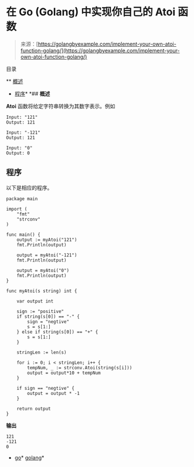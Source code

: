 <!--yml

类别：未分类

日期：2024-10-13 06:42:17

-->

# 在 Go (Golang) 中实现你自己的 Atoi 函数

> 来源：[https://golangbyexample.com/implement-your-own-atoi-function-golang/](https://golangbyexample.com/implement-your-own-atoi-function-golang/)

目录

**   [概述](#Overview "Overview")

+   [程序](#Program "Program")*  *## **概述**

**Atoi** 函数将给定字符串转换为其数字表示。例如

```
Input: "121"
Output: 121

Input: "-121"
Output: 121

Input: "0"
Output: 0
```

## **程序**

以下是相应的程序。

```
package main

import (
	"fmt"
	"strconv"
)

func main() {
	output := myAtoi("121")
	fmt.Println(output)

	output = myAtoi("-121")
	fmt.Println(output)

	output = myAtoi("0")
	fmt.Println(output)
}

func myAtoi(s string) int {

	var output int

	sign := "positive"
	if string(s[0]) == "-" {
		sign = "negtive"
		s = s[1:]
	} else if string(s[0]) == "+" {
		s = s[1:]
	}

	stringLen := len(s)

	for i := 0; i < stringLen; i++ {
		tempNum, _ := strconv.Atoi(string(s[i]))
		output = output*10 + tempNum
	}

	if sign == "negtive" {
		output = output * -1
	}

	return output
}
```

**输出**

```
121
-121
0
```

+   [go](https://golangbyexample.com/tag/go/)*   [golang](https://golangbyexample.com/tag/golang/)*
